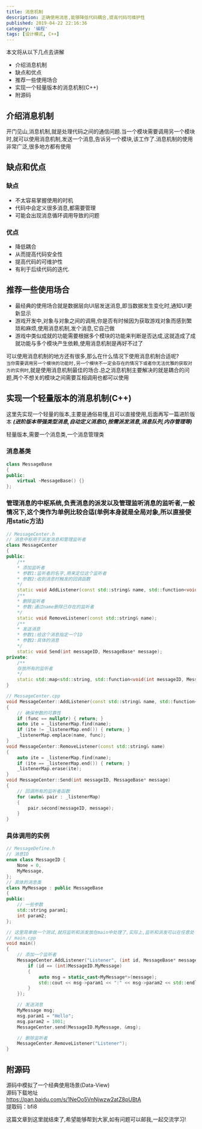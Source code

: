 ```yaml
---
title: 消息机制
description: 正确使用消息,能够降低代码耦合,提高代码可维护性
published: 2019-04-22 22:16:36
category: '编程'
tags: [设计模式, C++]
---
```


本文将从以下几点去讲解  
- 介绍消息机制
- 缺点和优点
- 推荐一些使用场合
- 实现一个轻量版本的消息机制(C++)
- 附源码

<!-- more -->

## 介绍消息机制
开门见山,消息机制,就是处理代码之间的通信问题.当一个模块需要调用另一个模块时,就可以使用消息机制,发送一个消息,告诉另一个模块,该工作了.消息机制的使用非常广泛,很多地方都有使用  

## 缺点和优点
### 缺点
* 不太容易掌握使用的时机  
* 代码中会定义很多消息,都需要管理  
* 可能会出现消息循环调用导致的问题  

### 优点  
* 降低耦合  
* 从而提高代码安全性  
* 提高代码的可维护性  
* 有利于后续代码的迭代.  

## 推荐一些使用场合  
* 最经典的使用场合就是数据层向UI层发送消息,即当数据发生变化时,通知UI更新显示  
* 游戏开发中,对象与对象之间的调用,你是否有时候因为获取游戏对象而感到繁琐和麻烦,使用消息机制,发个消息,它自己做  
* 游戏中类似成就的功能需要根据多个模块的功能来判断是否达成,这就造成了成就功能与多个模块产生依赖,使用消息机制是再好不过了

可以使用消息机制的地方还有很多,那么在什么情况下使用消息机制合适呢?  
`当你需要调用另一个模块的功能时,另一个模块不一定会存在的情况下或者你无法优雅的获取对方的实例时`,就是使用消息机制最佳的场合.总之消息机制主要解决的就是耦合的问题,两个不想关的模块之间需要互相调用也都可以使用  

## 实现一个轻量版本的消息机制(C++)  

这里先实现一个轻量的版本,主要是通俗易懂,且可以直接使用,后面再写一篇进阶版本 ***(进阶版本带强类型消息,自动定义消息ID,按需派发消息,消息队列,内存管理等)***  

轻量版本,需要一个消息类,一个消息管理类  
### 消息基类  
```C++
class MessageBase
{
public:
    virtual ~MessageBase() {}
};
```

### 管理消息的中枢系统,负责消息的派发以及管理监听消息的监听者,一般情况下,这个类作为单例比较合适(单例本身就是全局对象,所以直接使用static方法)  
```C++
// MessageCenter.h
// 消息中枢用于派发消息和管理监听者
class MessageCenter
{
public:
    /**
    * 添加监听者
    * 参数1:监听者的名字,用来定位这个监听者
    * 参数2:收到消息时触发的回调函数
    */
    static void AddListener(const std::string& name, std::function<void(int messageID, MessageBase* message)> func);
    /**
    * 删除监听者
    * 参数:通过name删除已存在的监听者
    */
    static void RemoveListener(const std::string& name);
    /**
    * 发送消息
    * 参数1:给这个消息指定一个ID
    * 参数2:具体的消息
    */
    static void Send(int messageID, MessageBase* message);
private:
    /**
    存放所有的监听者
    */
    static std::map<std::string, std::function<void(int messageID, MessageBase*)>> _listenerMap;
}
```

```C++
// MessageCenter.cpp
void MessageCenter::AddListener(const std::string& name, std::function<void(int, MessageBase*)> func)
{
    // 确保参数的可靠性
    if (func == nullptr) { return; }
    auto ite = _listenerMap.find(name);
    if (ite != _listenerMap.end()) { return; }
    _listenerMap.emplace(name, func);
}
void MessageCenter::RemoveListener(const std::string& name)
{
    auto ite = _listenerMap.find(name);
    if (ite == _listenerMap.end()) { return; }
    _listenerMap.erase(ite);
}
void MessageCenter::Send(int messageID, MessageBase* message)
{
    // 回调所有的监听者函数
    for (auto& pair : _listenerMap)
    {
        pair.second(messageID, message);
    }
}
```

### 具体调用的实例
```C++
// MessageDefine.h
// 消息ID
enum class MessageID {
    None = 0,
    MyMessage,
};
// 具体的消息类
class MyMessage : public MessageBase
{
public:
    // 一些参数
    std::string param1;
    int param2;
};
```

```C++
// 这里简单做一个测试,就将监听和派发放在main中处理了,实际上,监听和派发可以在任意处
// main.cpp
void main()
{
    // 添加一个监听者
    MessageCenter.AddListener("Listener", (int id, MessageBase* message) {
        if (id == (int)MessageID.MyMessage)
        {
            auto msg = static_cast<MyMessage*>(message);
            std::cout << msg->param1 << ":" << msg->param2 << std::endl;
        }
    });

    // 发送消息
    MyMessage msg;
    msg.param1 = "Hello";
    msg.param2 = 1001;
    MessageCenter.send(MessageID.MyMessage, &msg);

    // 删除监听者
    MessageCenter.RemoveListener("Listener");
}
```

## 附源码  
源码中模拟了一个经典使用场景(Data-View)  
源码下载地址  
<a href="https://pan.baidu.com/s/1NeOo5VnNjwzw2atZ8pUBtA" target="_blank">https://pan.baidu.com/s/1NeOo5VnNjwzw2atZ8pUBtA</a>  
提取码：bfi8  

这篇文章到这里就结束了,希望能够帮到大家,如有问题可以邮我,一起交流学习!  
